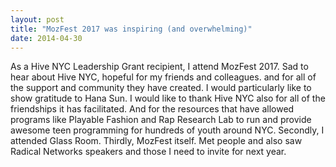 ```yaml
---
layout: post
title: "MozFest 2017 was inspiring (and overwhelming)"
date: 2014-04-30
---
```


As a Hive NYC Leadership Grant recipient, I attend MozFest 2017.  Sad to hear about Hive NYC, hopeful for my friends and colleagues.  and for all of the support and community they have created. I would particularly like to show gratitude to Hana Sun.  I would like to thank Hive NYC also for all of the friendships it has facilitated.  And for the resources that have allowed programs like Playable Fashion and Rap Research Lab to run and provide awesome teen programming for hundreds of youth around NYC. Secondly, I attended Glass Room.  Thirdly, MozFest itself.  Met people and also saw Radical Networks speakers and those I need to invite for next year.
